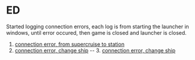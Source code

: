 # ED


Started logging connection errors, each log is from starting the launcher in windows, until error occured, then game is closed and launcher is closed.

1. [connection error, from supercruise to station](https://github.com/bent-mortensen/ED/tree/master/from%20supercruise%20to%20station/30-01-2019)
2. [connection error, change ship](https://github.com/bent-mortensen/ED/tree/master/change%20ship/30-01-2019)
-- 3. [connection error, change ship](https://github.com/bent-mortensen/ED/tree/master/change%20ship/30-01-2019)
